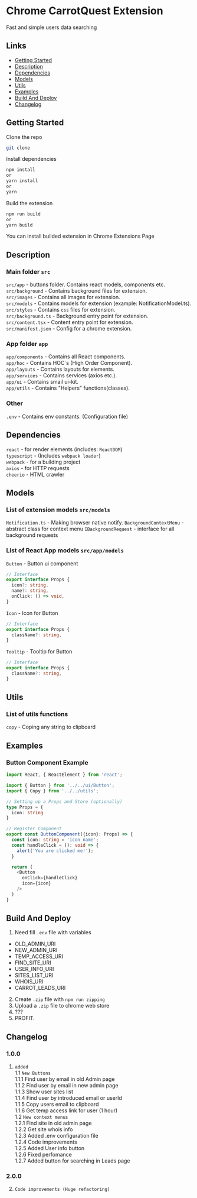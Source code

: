 # Chrome CarrotQuest Extension
Fast and simple users data searching

## Links
* [Getting Started](#getting-started)
* [Description](#description)
* [Dependencies](#dependencies)
* [Models](#models)
* [Utils](#utils)
* [Examples](#examples)
* [Build And Deploy](#build)
* [Changelog](#changelog)

<a name="getting-started"></a>
## Getting Started
Clone the repo
```bash
git clone
```

Install dependencies
```bash
npm install
or
yarn install
or
yarn
```

Build the extension
```bash
npm run build
or
yarn build
```
You can install builded extension in Chrome Extensions Page

<a name="description"></a>
## Description
### Main folder ```src```
```src/app``` - buttons folder. Contains react models, components etc. <br />
```src/background``` - Contains background files for extension. <br />
```src/images``` - Contains all images for extension. <br />
```src/models``` - Contains models for extension (example: NotificationModel.ts). <br />
```src/styles``` - Contains ```css``` files for extension. <br />
```src/background.ts``` - Background entry point for extension. <br />
```src/content.tsx``` - Content entry point for extension. <br />
```src/manifest.json``` - Config for a chrome extension. <br />

### App folder ```app```
```app/components``` - Contains all React components. <br />
```app/hoc``` - Contains HOC`s (High Order Component). <br />
```app/layouts``` - Contains layouts for elements. <br />
```app/services``` - Contains services (axios etc.). <br />
```app/ui``` - Contains smail ui-kit. <br />
```app/utils``` - Contains "Helpers" functions(classes). <br />

### Other
```.env``` - Contains env constants. (Configuration file)

<a name="dependencies"></a>
## Dependencies
```react``` - for render elements (includes: ```ReactDOM```) <br />
```typescript``` - (Includes ```webpack loader```) <br />
```webpack``` - for a building project <br />
```axios``` - for HTTP requests <br />
```cheerio``` - HTML crawler <br />

<a name="models"></a>
## Models
### List of extension models ```src/models```
```Notification.ts``` - Making browser native notify.
```BackgroundContextMenu``` - abstract class for context menu
```IBackgroundRequest``` - interface for all background requests

### List of React App models ```src/app/models```
```Button``` - Button ui component
```ts
// Interface
export interface Props {
  icon?: string,
  name?: string,
  onClick: () => void,
}
```

```Icon``` - Icon for Button
```ts
// Interface
export interface Props {
  className?: string,
}
```

```Tooltip``` - Tooltip for Button
```ts
// Interface
export interface Props {
  className?: string,
}
```

## Utils
### List of utils functions
```copy``` - Coping any string to clipboard

<a name="examples"></a>
## Examples
### Button Component Example
```ts
import React, { ReactElement } from 'react';

import { Button } from '../../ui/Button';
import { Copy } from '../../utils';

// Setting up a Props and Store (optionally)
type Props = {
  icon: string
}

// Register Component
export const ButtonComponent({icon}: Props) => {
  const icon: string = 'icon name';
  const handleClick = (): void => {
    alert('You are clicked me!');
  }

  return (
    <Button 
      onClick={handleClick}
      icon={icon}
    />
  )
}

```
<a name="build"></a>
## Build And Deploy

1. Need fill ```.env``` file with variables
* OLD_ADMIN_URI
* NEW_ADMIN_URI
* TEMP_ACCESS_URI
* FIND_SITE_URI
* USER_INFO_URI
* SITES_LIST_URI
* WHOIS_URI
* CARROT_LEADS_URI

2. Create ```.zip``` file with ```npm run zipping```
3. Upload a ```.zip``` file to chrome web store
4. ???
5. PROFIT.


<a name="changelog"></a>
## Changelog

### 1.0.0
1. ```added``` <br />
  1.1 `New Buttons` <br />
    1.1.1 Find user by email in old Admin page <br />
    1.1.2 Find user by email in new admin page <br />
    1.1.3 Show user sites list <br />
    1.1.4 Find user by introduced email or userId <br />
    1.1.5 Copy users email to clipboard <br />
    1.1.6 Get temp access link for user (1 hour) <br />
  1.2 `New context menus` <br />
    1.2.1 Find site in old admin page <br />
    1.2.2 Get site whois info <br />
    1.2.3 Added .env configuration file <br />
    1.2.4 Code improvements <br />
    1.2.5 Added User info button <br />
    1.2.6 Fixed perfomance <br />
    1.2.7 Added button for searching in Leads page <br />
### 2.0.0
2. `Code improvements (Huge refactoring)` <br />